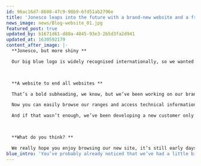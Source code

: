 ```yaml
---
id: 96ac16d7-8608-47c9-98b9-6fd51ab2796e
title: 'Jonesco leaps into the future with a brand-new website and a fresh new look.'
news_image: news/Blog-website_01.jpg
featured_post: true
updated_by: b1671d61-d80a-4045-93e3-2b5d3fa2d941
updated_at: 1630592179
content_after_image: |-
  **Jonesco, but more shiny **

  Our big blue logo is widely recognised internationally, so we wanted to keep it. What we’ve done is introduce an exciting new colour pallet and visually segmented our products into distinct ranges. From the outset we wanted to make things easier for you, and we think the changes we’ve made will make a huge difference to your browsing experience and allow you to see our complete ranges more distinctly.  

   

  **A website to end all websites **

  That’s a bold subheading, we know, but we’ve been working on our brand-new website for some time now and we’re really pleased with it. The first thing you’ll notice is that it’s quite the upgrade, we have movement, colour and shazam- but as they say, looks aren’t everything, it’s what’s inside that counts. 

  Now you can easily browse our ranges and access technical information more quickly through product tables, we’ve also developed two awesome search functions; a site wide search which will make getting to the product you want a doddle, and a smart mudguard search which will make filtering through our extensive range of sizes and finishes a breeze.  

  And if that wasn’t enough, we’ve been developing a new customer only area which we call ‘Download Centre’. Download Centre is a one stop shop for high-res product images, technical data sheets, product leaflets and more… We’ve already started activating customer accounts, so you should expect your unique log-in details to be with you very soon.  

   

  **What do you think? **

  We really hope you enjoy browsing our new site, it’s still early days but we’d love to hear what you think, help us improve things by leaving your feedback here, we’d really appreciate it! Oh, and if you need any help navigating the site simply get in touch with us, our people are always on hand to help you ace it.---
blue_intro: 'You’ve probably already noticed that we’ve had a little bit of a makeover, especially if you follow us on one of our many social media channels. For the past 18 months we’ve been hard at work rebuilding our website and brand from the ground up.'
---
```

